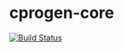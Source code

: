 # cprogen-core

[![Build Status](https://travis-ci.org/armatusmiles/cprogen-core.svg?branch=master)](https://travis-ci.org/armatusmiles/cprogen-core)
